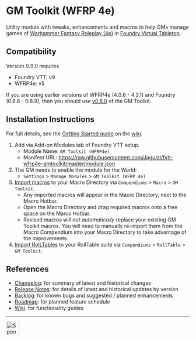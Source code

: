 # GM Toolkit (WFRP 4e)

Utility module with tweaks, enhancements and macros to help GMs manage games of [Warhammer Fantasy Roleplay (4e)](https://github.com/moo-man/WFRP4e-FoundryVTT) in [Foundry Virtual Tabletop](https://foundryvtt.com/). 

## Compatibility

Version 0.9.0 requires
- Foundry VTT: v9 
- WFRP4e: v5

If you are using earlier versions of WFRP4e (4.0.6 - 4.3.1) and Foundry (0.8.8 - 0.8.9), then you should use [v0.8.0](https://github.com/Jagusti/fvtt-wfrp4e-gmtoolkit/releases/tag/v0.8.0) of the GM Toolkit.

## Installation Instructions
For full details, see the [Getting Started guide](../../wiki/getting-started) on the [wiki](../../wiki).

1. Add via Add-on Modules tab of Foundry VTT setup.
   - Module Name: `GM Toolkit (WFRP4e)`
   - Manifest URL: https://raw.githubusercontent.com/Jagusti/fvtt-wfrp4e-gmtoolkit/master/module.json
2. The GM needs to enable the module for the World:
   - `Settings` > `Manage Modules` > `GM Toolkit (WFRP 4e)`
3. [Import macros](https://github.com/Jagusti/fvtt-wfrp4e-gmtoolkit/wiki/getting-started#macros) to your Macro Directory via `Compendiums` > `Macro` > `GM Toolkit`.
   - Any imported macros will appear in the Macro Directory, next to the Macro Hotbar.
   - Open the Macro Directory and drag required macros onto a free space on the Marco Hotbar. 
   - Revised macros will *not automatically* replace your existing GM Toolkit macros. You will need to manually re-import them from the Macro Compendium into your Macro Directory to take advantage of the improvements.
4. [Import RolLTables](https://github.com/Jagusti/fvtt-wfrp4e-gmtoolkit/wiki/getting-started#macros) to your RollTable suite via `Compendiums` > `RollTable` > `GM Toolkit`.

## References

* [Changelog](/CHANGELOG.md): for summary of latest and historical changes
* [Release Notes](../../releases): for details of latest and historical updates by version
* [Backlog](../../issues): for known bugs and suggested / planned enhancements
* [Roadmap](../../milestones): for planned feature schedule
* [Wiki](../../wiki): for functionality guides

---
<a href='https://ko-fi.com/jagusti' target='_blank'><img height='36' style='border:0px;height:36px;' src='https://uploads-ssl.webflow.com/5c14e387dab576fe667689cf/5cbed8a433a3f45a772abaf5_SupportMe_blue-p-500.png' border='0' alt='Sponsor my WFRP / Foundry addiction at ko-fi.com' />
